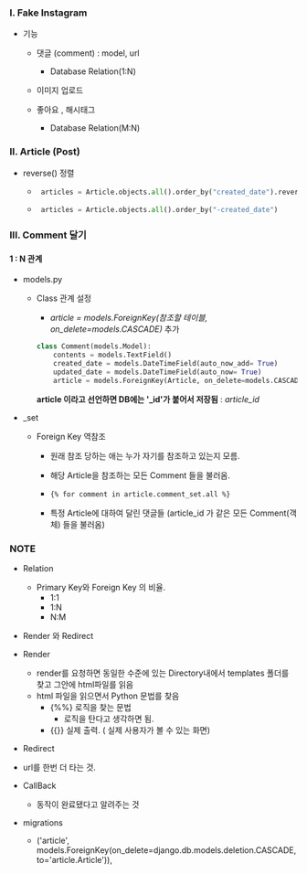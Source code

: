 ### I. Fake Instagram

- 기능

  - 댓글 (comment) : model, url 

    - Database Relation(1:N)

  - 이미지 업로드

  - 좋아요 , 해시태그

    - Database Relation(M:N)

    

### II. Article (Post)

- reverse() 정렬

  - ```python
     articles = Article.objects.all().order_by("created_date").reverse()
    ```

  - ```python
     articles = Article.objects.all().order_by("-created_date")
    ```




### III. Comment 달기

#### 1 : N 관계

- models.py

  - Class 관계 설정

    - *article = models.ForeignKey(참조할 테이블, on_delete=models.CASCADE)*   추가 

    ```python
    class Comment(models.Model):
        contents = models.TextField()
        created_date = models.DateTimeField(auto_now_add= True)
        updated_date = models.DateTimeField(auto_now= True)
        article = models.ForeignKey(Article, on_delete=models.CASCADE)
    ```

    **article 이라고 선언하면 DB에는 '_id'가 붙어서 저장됨** : *article_id*

  

- _set

  - Foreign Key 역참조 

    - 원래 참조 당하는 애는 누가 자기를 참조하고 있는지 모름.

    - 해당 Article을 참조하는 모든 Comment 들을 불러옴. 

    - ```html
      {% for comment in article.comment_set.all %}
      ```

    - 특정 Article에 대하여 달린 댓글들 (article_id 가 같은 모든 Comment(객체) 들을 불러옴)

    

### NOTE

- Relation
  - Primary Key와 Foreign Key 의 비율. 
    - 1:1
    - 1:N
    - N:M

- Render 와 Redirect
- Render
  - render를 요청하면 동일한 수준에 있는 Directory내에서 templates 폴더를 찾고 그안에 html파일를 읽음
  - html 파일을 읽으면서 Python 문법를 찾음 
    - {%%} 로직을 찾는 문법
      - 로직을 탄다고 생각하면 됨.
    - {{}} 실제 출력. ( 실제 사용자가 볼 수 있는 화면)
- Redirect 
  
- url를 한번 더 타는 것.
  
- CallBack

  - 동작이 완료됐다고 알려주는 것

- migrations

  -  ('article', models.ForeignKey(on_delete=django.db.models.deletion.CASCADE, to='article.Article')),

  

